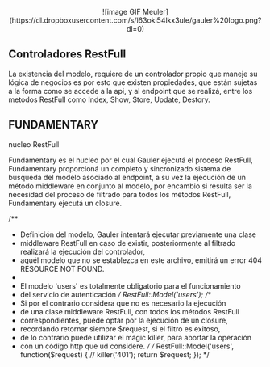 
<p align="center">![image GIF Meuler](https://dl.dropboxusercontent.com/s/l63oki54lkx3ule/gauler%20logo.png?dl=0)</p>

## Controladores RestFull

La existencia del modelo, requiere de un controlador propio que maneje 
su lógica de negocios es por esto que existen propiedades, que están 
sujetas a la forma como se accede a la api, y al endpoint que se realizá, entre los metodos RestFull como Index, Show, Store, Update, Destory.

## FUNDAMENTARY
nucleo RestFull

Fundamentary es el nucleo por el cual Gauler ejecutá el proceso RestFull, Fundamentary proporcioná
un completo y sincronizado sistema de busqueda del modelo asociado al endpoint, a su vez la ejecución de
un método middleware en conjunto al modelo, por encambio si resulta ser la necesidad del proceso de filtrado
para todos los métodos RestFull, Fundamentary ejecutá un closure.


/**
 * Definición del modelo, Gauler intentará ejecutar previamente una clase
 * middleware RestFull en caso de existir, posteriormente al filtrado realizará la ejecución del controlador,
 * aquél modelo que no se establezca en este archivo, emitirá un error 404 RESOURCE NOT FOUND.
 *
 * El modelo 'users' es totalmente obligatorio para el funcionamiento 
 * del servicio de autenticación
 */
RestFull::Model('users');
/**
 * Si por el contrario considera que no es necesario la ejecución
 * de una clase middleware RestFull, con todos los métodos RestFull
 * correspondientes, puede optar por la ejecución de un closure,
 * recordando retornar siempre $request, si el filtro es exitoso,
 * de lo contrario puede utilizar el mágic killer, para abortar la operación
 * con un código http que ud considere.
 */
/*
RestFull::Model('users', function($request) {
    // killer('401');
    return $request;
});
*/
